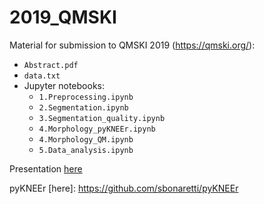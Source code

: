 # 2019_QMSKI
Material for submission to QMSKI 2019 (https://qmski.org/):

- `Abstract.pdf`
- `data.txt`
- Jupyter notebooks:   
  - `1.Preprocessing.ipynb`  
  - `2.Segmentation.ipynb`   
  - `3.Segmentation_quality.ipynb`   
  - `4.Morphology_pyKNEEr.ipynb`  
  - `4.Morphology_QM.ipynb`  
  - `5.Data_analysis.ipynb`  

Presentation [here](file:///Users/sbonaretti/Dropbox/Work/website/sphinx/build/html/_attachments/2019_QMSKI_pykneer.pdf)

pyKNEEr [here]: https://github.com/sbonaretti/pyKNEEr  

